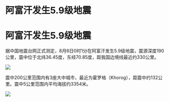 # 阿富汗发生5.9级地震

# 阿富汗发生5.9级地震

据中国地震台网正式测定，8月6日0时1分在阿富汗发生5.9级地震，震源深度190公里，震中位于北纬36.45度，东经70.85度，距我国边境线最近约330公里。

![](https://inews.gtimg.com/om_bt/Oafg9dKrUW9vDO0soRucCzOLnFtoJgTJx3AJ12P_ocgy4AA/1000)

震中200公里范围内有3座大中城市，最近为霍罗格（Khorog），距震中约132公里。震中5公里范围内平均海拔约3354米。

![](https://inews.gtimg.com/om_bt/OLAvWFlR20tDqvZgn80asHa5yhwS1ZFX1O3lfmNLitF38AA/1000)

